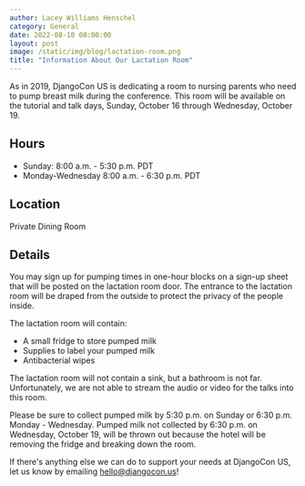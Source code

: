 ```yaml
---
author: Lacey Williams Henschel
category: General
date: 2022-08-10 08:00:00
layout: post
image: /static/img/blog/lactation-room.png
title: "Information About Our Lactation Room"
---
```


As in 2019, DjangoCon US is dedicating a room to nursing parents who need to pump breast milk during the conference. This room will be available on the tutorial and talk days, Sunday, October 16 through Wednesday, October 19.

## Hours

- Sunday: 8:00 a.m. - 5:30 p.m. PDT
- Monday-Wednesday 8:00 a.m. - 6:30 p.m. PDT

## Location

Private Dining Room

## Details

You may sign up for pumping times in one-hour blocks on a sign-up sheet that will be posted on the lactation room door. The entrance to the lactation room will be draped from the outside to protect the privacy of the people inside.

The lactation room will contain:

- A small fridge to store pumped milk
- Supplies to label your pumped milk
- Antibacterial wipes

The lactation room will not contain a sink, but a bathroom is not far. Unfortunately, we are not able to stream the audio or video for the talks into this room.

Please be sure to collect pumped milk by 5:30 p.m. on Sunday or 6:30 p.m. Monday - Wednesday. Pumped milk not collected by 6:30 p.m. on Wednesday, October 19, will be thrown out because the hotel will be removing the fridge and breaking down the room.

If there's anything else we can do to support your needs at DjangoCon US, let us know by emailing <a href="mailto:hello@djangocon.us">hello@djangocon.us</a>!
